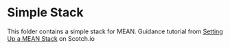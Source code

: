 Simple Stack
============

This folder contains a simple stack for MEAN. Guidance tutorial from [Setting Up a MEAN Stack](http://scotch.io/bar-talk/setting-up-a-mean-stack-single-page-application) on Scotch.io